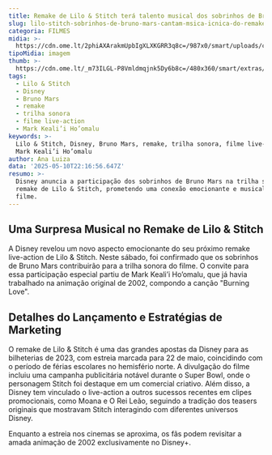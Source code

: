 ```yaml
---
title: Remake de Lilo & Stitch terá talento musical dos sobrinhos de Bruno Mars
slug: lilo-stitch-sobrinhos-de-bruno-mars-cantam-msica-icnica-do-remake
categoria: FILMES
midia: >-
  https://cdn.ome.lt/2phiAXArakmUpbIgXLXKGRR3q8c=/987x0/smart/uploads/conteudo/fotos/liloestitchremake_GihPJ78.jpg
tipoMidia: imagem
thumb: >-
  https://cdn.ome.lt/_m73ILGL-P8Vmldmqjnk5Dy6b8c=/480x360/smart/extras/conteudos/liloestitchremake_mPJbqLZ.jpg
tags:
  - Lilo & Stitch
  - Disney
  - Bruno Mars
  - remake
  - trilha sonora
  - filme live-action
  - Mark Keali’i Ho’omalu
keywords: >-
  Lilo & Stitch, Disney, Bruno Mars, remake, trilha sonora, filme live-action,
  Mark Keali’i Ho’omalu
author: Ana Luiza
data: '2025-05-10T22:16:56.647Z'
resumo: >-
  Disney anuncia a participação dos sobrinhos de Bruno Mars na trilha sonora do
  remake de Lilo & Stitch, prometendo uma conexão emocionante e musical para o
  filme.
---
```


## Uma Surpresa Musical no Remake de Lilo & Stitch

<blockquote class="twitter-tweet"><a href="https://twitter.com/user/status/1921200062530490833"></a></blockquote>

A Disney revelou um novo aspecto emocionante do seu próximo remake live-action de Lilo & Stitch. Neste sábado, foi confirmado que os sobrinhos de Bruno Mars contribuirão para a trilha sonora do filme. O convite para essa participação especial partiu de Mark Keali’i Ho’omalu, que já havia trabalhado na animação original de 2002, compondo a canção "Burning Love".

## Detalhes do Lançamento e Estratégias de Marketing

O remake de Lilo & Stitch é uma das grandes apostas da Disney para as bilheterias de 2023, com estreia marcada para 22 de maio, coincidindo com o período de férias escolares no hemisfério norte. A divulgação do filme incluiu uma campanha publicitária notável durante o Super Bowl, onde o personagem Stitch foi destaque em um comercial criativo. Além disso, a Disney tem vinculado o live-action a outros sucessos recentes em clipes promocionais, como Moana e O Rei Leão, seguindo a tradição dos teasers originais que mostravam Stitch interagindo com diferentes universos Disney.

Enquanto a estreia nos cinemas se aproxima, os fãs podem revisitar a amada animação de 2002 exclusivamente no Disney+.

